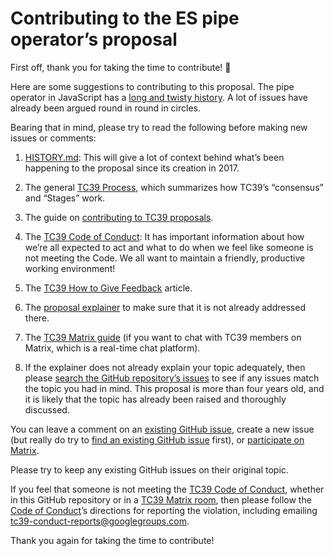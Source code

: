 # Contributing to the ES pipe operator’s proposal
First off, thank you for taking the time to contribute! 🎉

Here are some suggestions to contributing to this proposal.
The pipe operator in JavaScript has a [long and twisty history][HISTORY.md].
A lot of issues have already been argued round in round in circles.

Bearing that in mind, please try to read the following
before making new issues or comments:

1. [HISTORY.md][]: This will give a lot of context
   behind what’s been happening to the proposal since its creation in 2017.
2. The general [TC39 Process][], which summarizes
   how TC39’s “consensus” and “Stages” work.
3. The guide on [contributing to TC39 proposals][contributing guide].
4. The [TC39 Code of Conduct][CoC]:
   It has important information about how we’re all expected to act
   and what to do when we feel like someone is not meeting the Code.
   We all want to maintain a friendly, productive working environment!
5. The [TC39 How to Give Feedback][feedback] article.
6. The [proposal explainer][] to make sure that it is
   not already addressed there.
7. The [TC39 Matrix guide][] (if you want to chat with TC39 members on Matrix,
   which is a real-time chat platform).

8. If the explainer does not already explain your topic adequately,
   then please [search the GitHub repository’s issues][issues]
   to see if any issues match the topic you had in mind.
   This proposal is more than four years old,
   and it is likely that the topic has already been raised and thoroughly discussed.

You can leave a comment on an [existing GitHub issue][issues],
create a new issue (but really do try to [find an existing GitHub issue][issues] first),
or [participate on Matrix][TC39 Matrix guide].

Please try to keep any existing GitHub issues on their original topic.

If you feel that someone is not meeting the [TC39 Code of Conduct][CoC],
whether in this GitHub repository or in a [TC39 Matrix room][TC39 Matrix guide],
then please follow the [Code of Conduct][CoC]’s directions for reporting the violation,
including emailing [tc39-conduct-reports@googlegroups.com][].

Thank you again for taking the time to contribute!

[HISTORY.md]: https://github.com/tc39/proposal-pipeline-operator/blob/main/HISTORY.md
[CoC]: https://tc39.es/code-of-conduct/
[TC39 process]: https://tc39.es/process-document/
[contributing guide]: https://github.com/tc39/ecma262/blob/master/CONTRIBUTING.md#new-feature-proposals
[feedback]: https://github.com/tc39/how-we-work/blob/master/feedback.md
[proposal explainer]: https://github.com/tc39/proposal-pipeline-operator/blob/main/README.md
[TC39 Matrix guide]: https://github.com/tc39/how-we-work/blob/master/matrix-guide.md
[issues]: https://github.com/tc39/proposal-pipeline-operator/issues?q=is%3Aissue+
[tc39-conduct-reports@googlegroups.com]: mailto:tc39-conduct-reports@googlegroups.com
